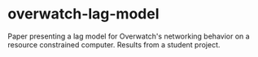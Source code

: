 # overwatch-lag-model
Paper presenting a lag model for Overwatch's networking behavior on a resource constrained computer. Results from a student project.
